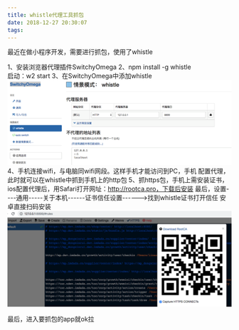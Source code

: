 ```yaml
---
title: whistle代理工具抓包
date: 2018-12-27 20:30:07
tags:
---
```

最近在做小程序开发，需要进行抓包，使用了whistle

1、安装浏览器代理插件SwitchyOmega
2、npm install -g whistle    
   启动：w2 start 
3、在SwitchyOmega中添加whistle
    ![Alt text](/assets/img/whistle.png)
4、手机连接wifi，与电脑同wifi网段。这样手机才能访问到PC，手机
  配置代理，此时就可以在whistle中抓到手机上的http包
5、抓https包，手机上需安装证书，
ios配置代理后，用Safari打开网址：http://rootca.pro，下载后安装
最后，设置----通用-----关于本机------证书信任设置------>找到whistle证书打开信任
安卓直接扫码安装  
    ![Alt text](/assets/img/andriod.png)
    
最后，进入要抓包的app就ok拉
    
